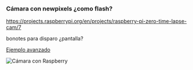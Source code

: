 ### Cámara con newpixels ¿como flash?

https://projects.raspberrypi.org/en/projects/raspberry-pi-zero-time-lapse-cam/7 


bonotes para disparo ¿pantalla?

[Ejemplo avanzado](https://www.theverge.com/platform/amp/21306907/diy-camera-raspberry-pi-high-quality-how-to-build-video-c-cs-mount-lenses)

![Cámara con Raspberry](https://cdn.vox-cdn.com/thumbor/xB5dLEu6569zTK5n7-Bhl5eUBOg=/1400x0/filters:no_upscale()/cdn.vox-cdn.com/uploads/chorus_asset/file/20060488/bfarsace_200624_4078_0002.0.jpg)

